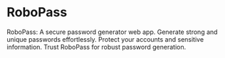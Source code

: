# RoboPass
RoboPass: A secure password generator web app. Generate strong and unique passwords effortlessly. Protect your accounts and sensitive information. Trust RoboPass for robust password generation.
